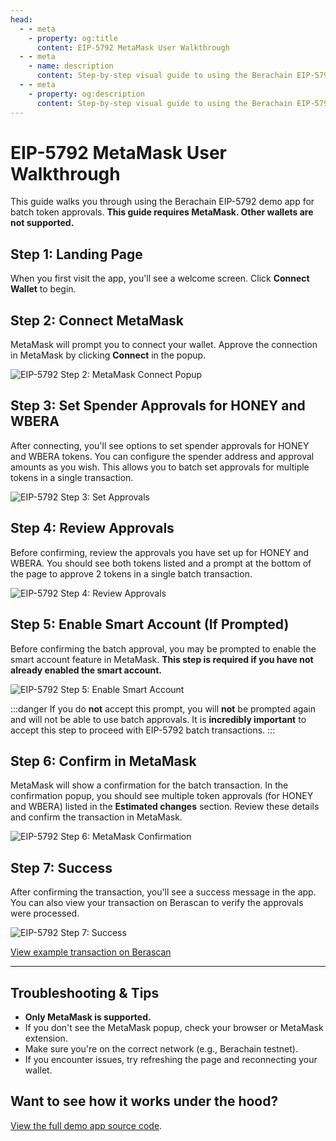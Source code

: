 ```yaml
---
head:
  - - meta
    - property: og:title
      content: EIP-5792 MetaMask User Walkthrough
  - - meta
    - name: description
      content: Step-by-step visual guide to using the Berachain EIP-5792 MetaMask demo app
  - - meta
    - property: og:description
      content: Step-by-step visual guide to using the Berachain EIP-5792 MetaMask demo app
---
```


<script setup>
  import config from '@berachain/config/constants.json';
</script>

# EIP-5792 MetaMask User Walkthrough

This guide walks you through using the Berachain EIP-5792 demo app for batch token approvals. **This guide requires MetaMask. Other wallets are not supported.**

## Step 1: Landing Page
When you first visit the app, you'll see a welcome screen. Click **Connect Wallet** to begin.

## Step 2: Connect MetaMask
MetaMask will prompt you to connect your wallet. Approve the connection in MetaMask by clicking **Connect** in the popup.

![EIP-5792 Step 2: MetaMask Connect Popup](/assets/eip5792-step2-metamask-connect.jpg)

## Step 3: Set Spender Approvals for HONEY and WBERA
After connecting, you'll see options to set spender approvals for HONEY and WBERA tokens. You can configure the spender address and approval amounts as you wish. This allows you to batch set approvals for multiple tokens in a single transaction.

![EIP-5792 Step 3: Set Approvals](/assets/eip5792-step3-approvals.jpg)

## Step 4: Review Approvals
Before confirming, review the approvals you have set up for HONEY and WBERA. You should see both tokens listed and a prompt at the bottom of the page to approve 2 tokens in a single batch transaction.

![EIP-5792 Step 4: Review Approvals](/assets/eip5792-step4-approvals-review.jpg)

## Step 5: Enable Smart Account (If Prompted)
Before confirming the batch approval, you may be prompted to enable the smart account feature in MetaMask. **This step is required if you have not already enabled the smart account.**

![EIP-5792 Step 5: Enable Smart Account](/assets/eip5792-step5-enable-smart-account.jpg)

:::danger
If you do **not** accept this prompt, you will **not** be prompted again and will not be able to use batch approvals. It is **incredibly important** to accept this step to proceed with EIP-5792 batch transactions.
:::

## Step 6: Confirm in MetaMask
MetaMask will show a confirmation for the batch transaction. In the confirmation popup, you should see multiple token approvals (for HONEY and WBERA) listed in the **Estimated changes** section. Review these details and confirm the transaction in MetaMask.

![EIP-5792 Step 6: MetaMask Confirmation](/assets/eip5792-step6-metamask-confirm.jpg)

## Step 7: Success
After confirming the transaction, you'll see a success message in the app. You can also view your transaction on Berascan to verify the approvals were processed.

![EIP-5792 Step 7: Success](/assets/eip5792-step7-success.jpg)

[View example transaction on Berascan](https://testnet.berascan.com/tx/0x87c43caa62aa2996928a297d379375437bc681c33795fde96264f0557359c936#eventlog)

---

## Troubleshooting & Tips
- **Only MetaMask is supported.**
- If you don't see the MetaMask popup, check your browser or MetaMask extension.
- Make sure you're on the correct network (e.g., Berachain testnet).
- If you encounter issues, try refreshing the page and reconnecting your wallet.

## Want to see how it works under the hood?
[View the full demo app source code](https://github.com/berachain/guides/tree/main/apps/eip-5792). 